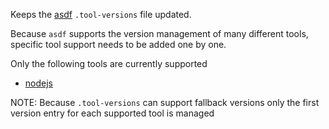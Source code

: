 Keeps the [asdf](https://asdf-vm.com/manage/configuration.html#tool-versions)
`.tool-versions` file updated.

Because `asdf` supports the version management of many different tools, specific tool support needs to be added one by one.

Only the following tools are currently supported

- [nodejs](https://github.com/asdf-vm/asdf-nodejs)

NOTE: Because `.tool-versions` can support fallback versions only the first version entry for each supported tool is managed
